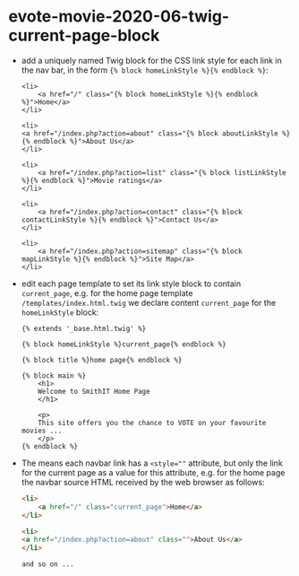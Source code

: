 # evote-movie-2020-06-twig-current-page-block

- add a uniquely named Twig block for the CSS link style for each link in the nav bar, in the form `{% block homeLinkStyle %}{% endblock %}`:
    
    ```twig
    <li>
        <a href="/" class="{% block homeLinkStyle %}{% endblock %}">Home</a>
    </li>
    
    <li>
    <a href="/index.php?action=about" class="{% block aboutLinkStyle %}{% endblock %}">About Us</a>
    </li>
    
    <li>
        <a href="/index.php?action=list" class="{% block listLinkStyle %}{% endblock %}">Movie ratings</a>
    </li>
    
    <li>
        <a href="/index.php?action=contact" class="{% block contactLinkStyle %}{% endblock %}">Contact Us</a>
    </li>
    
    <li>
        <a href="/index.php?action=sitemap" class="{% block mapLinkStyle %}{% endblock %}">Site Map</a>
    </li>
    ```
  
- edit each page template to set its link style block to contain `current_page`, e.g. for the home page template `/templates/index.html.twig` we declare content `current_page` for the `homeLinkStyle` block:

    ```twig
    {% extends '_base.html.twig' %}
    
    {% block homeLinkStyle %}current_page{% endblock %}
    
    {% block title %}home page{% endblock %}
    
    {% block main %}
        <h1>
        Welcome to SmithIT Home Page
        </h1>
    
        <p>
        This site offers you the chance to VOTE on your favourite movies ...
        </p>
    {% endblock %}
    ```

- The means each navbar link has a `<style=""` attribute, but only the link for the current page as a value for this attribute, e.g. for the home page the navbar source HTML received by the web browser as follows:

    ```html
    <li>
        <a href="/" class="current_page">Home</a>
    </li>
    
    <li>
    <a href="/index.php?action=about" class="">About Us</a>
    </li>
    
    and so on ...
    ```
